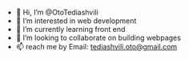- 👋 Hi, I’m @OtoTediashvili
- 👀 I’m interested in web development
- 🌱 I’m currently learning front end
- 💞️ I’m looking to collaborate on building webpages
- 📫 reach me by Email: tediashvili.oto@gmail.com

<!---
OtoTediashvili/OtoTediashvili is a ✨ special ✨ repository because its `README.md` (this file) appears on your GitHub profile.
You can click the Preview link to take a look at your changes.
--->
